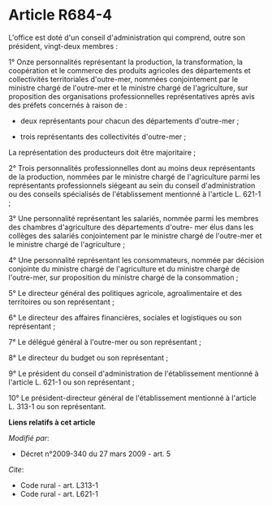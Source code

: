 # Article R684-4

L'office est doté d'un conseil d'administration qui comprend, outre son président, vingt-deux membres : 

1° Onze personnalités représentant la production, la transformation, la coopération et le commerce des produits agricoles des
départements et collectivités territoriales d'outre-mer, nommées conjointement par le ministre chargé de l'outre-mer et le
ministre chargé de l'agriculture, sur proposition des organisations professionnelles représentatives après avis des préfets
concernés à raison de :

- deux représentants pour chacun des départements d'outre-mer ;

- trois représentants des collectivités d'outre-mer ; 

La représentation des producteurs doit être majoritaire ; 

2° Trois personnalités professionnelles dont au moins deux représentants de la production, nommées par le ministre chargé de
l'agriculture parmi les représentants professionnels siégeant au sein du conseil d'administration ou des conseils spécialisés
de l'établissement mentionné à l'article L. 621-1 ; 

3° Une personnalité représentant les salariés, nommée parmi les membres des chambres d'agriculture des départements d'outre-
mer élus dans les collèges des salariés conjointement par le ministre chargé de l'outre-mer et le ministre chargé de
l'agriculture ; 

4° Une personnalité représentant les consommateurs, nommée par décision conjointe du ministre chargé de l'agriculture et du
ministre chargé de l'outre-mer, sur proposition du ministre chargé de la consommation ; 

5° Le directeur général des politiques agricole, agroalimentaire et des territoires ou son représentant ; 

6° Le directeur des affaires financières, sociales et logistiques ou son représentant ; 

7° Le délégué général à l'outre-mer ou son représentant ; 

8° Le directeur du budget ou son représentant ; 

9° Le président du conseil d'administration de l'établissement mentionné à l'article L. 621-1 ou son représentant ; 

10° Le président-directeur général de l'établissement mentionné à l'article L. 313-1 ou son représentant.

**Liens relatifs à cet article**

_Modifié par_:

  - Décret n°2009-340 du 27 mars 2009 - art. 5

_Cite_:

  - Code rural - art. L313-1
  - Code rural - art. L621-1
